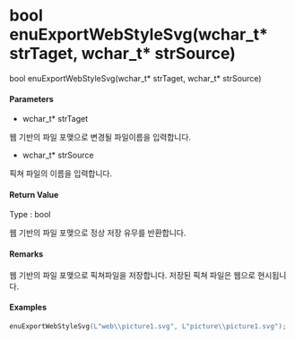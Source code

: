 # bool enuExportWebStyleSvg\(wchar\_t\* strTaget, wchar\_t\* strSource\)

bool enuExportWebStyleSvg\(wchar\_t\* strTaget, wchar\_t\* strSource\)

#### Parameters

* wchar\_t\* strTaget

웹 기반의 파일 포맺으로 변경될 파일이름을 입력합니다.

* wchar\_t\* strSource

픽쳐 파일의 이름을 입력합니다.

#### Return Value

Type : bool

웹 기반의 파일 포맺으로 정상 저장 유무를 반환합니다.

#### Remarks

웹 기반의 파일 포맺으로 픽쳐파일을 저장합니다. 저장된 픽쳐 파일은 웹으로 현시됩니다.

#### Examples

```cpp
enuExportWebStyleSvg(L"web\\picture1.svg", L"picture\\picture1.svg");
```



